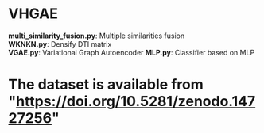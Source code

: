 # VHGAE
**multi_similarity_fusion.py**: Multiple similarities fusion  
**WKNKN.py**: Densify DTI matrix  
**VGAE.py**: Variational Graph Autoencoder
**MLP.py**: Classifier based on MLP
# The dataset is available from "https://doi.org/10.5281/zenodo.14727256"
